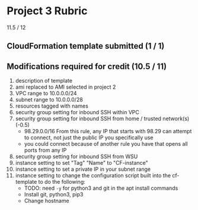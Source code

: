 # Project 3 Rubric

11.5 / 12

## CloudFormation template submitted (1 / 1)

## Modifications required for credit (10.5 / 11)

1. description of template
2. ami replaced to AMI selected in project 2
3. VPC range to 10.0.0.0/24
4. subnet range to 10.0.0.0/28
5. resources tagged with names
6. security group setting for inbound SSH within VPC
7. security group setting for inbound SSH from home / trusted network(s) (-0.5)
   - 98.29.0.0/16 From this rule, any IP that starts with 98.29 can attempt to connect, not just the public IP you specifically use
   - you could connect because of another rule you have that opens all ports from any IP
8. security group setting for inbound SSH from WSU
9. instance setting to set "Tag" "Name" to "CF-instance"
10. instance setting to set a private IP in your subnet range
11. instance setting to change the configuration script built into the cf-template to do the following:
    - TODO: need `-y` for python3 and git in the apt install commands
    - Install git, python3, pip3
    - Change hostname
